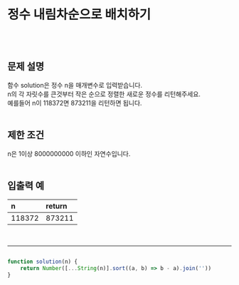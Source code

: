 # 정수 내림차순으로 배치하기
<br/>
<br/>

## 문제 설명
함수 solution은 정수 n을 매개변수로 입력받습니다. <br/>
n의 각 자릿수를 큰것부터 작은 순으로 정렬한 새로운 정수를 리턴해주세요. <br/>
예를들어 n이 118372면 873211을 리턴하면 됩니다.
<br/>
<br/>

## 제한 조건
n은 1이상 8000000000 이하인 자연수입니다.
<br/>
<br/>

## 입출력 예
| n | return |
| :--- | :--- |
| 118372 | 873211 |
<br/>

---

```javascript

function solution(n) {
    return Number([...String(n)].sort((a, b) => b - a).join(''))
}

```
